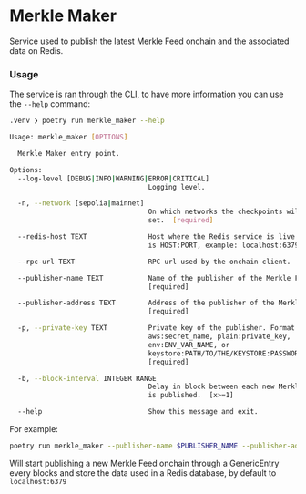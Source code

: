 # Merkle Maker

Service used to publish the latest Merkle Feed onchain and the associated data on Redis.

### Usage

The service is ran through the CLI, to have more information you can use the `--help` command:

```bash
.venv ❯ poetry run merkle_maker --help

Usage: merkle_maker [OPTIONS]

  Merkle Maker entry point.

Options:
  --log-level [DEBUG|INFO|WARNING|ERROR|CRITICAL]
                                  Logging level.

  -n, --network [sepolia|mainnet]
                                  On which networks the checkpoints will be
                                  set.  [required]

  --redis-host TEXT               Host where the Redis service is live. Format
                                  is HOST:PORT, example: localhost:6379

  --rpc-url TEXT                  RPC url used by the onchain client.

  --publisher-name TEXT           Name of the publisher of the Merkle Feed.
                                  [required]

  --publisher-address TEXT        Address of the publisher of the Merkle Feed.
                                  [required]

  -p, --private-key TEXT          Private key of the publisher. Format:
                                  aws:secret_name, plain:private_key,
                                  env:ENV_VAR_NAME, or
                                  keystore:PATH/TO/THE/KEYSTORE:PASSWORD
                                  [required]

  -b, --block-interval INTEGER RANGE
                                  Delay in block between each new Merkle Feed
                                  is published.  [x>=1]

  --help                          Show this message and exit.
```

For example:

```sh
poetry run merkle_maker --publisher-name $PUBLISHER_NAME --publisher-address $PUBLISHER_ADDRESS -p plain:$PUBLISHER_PV_KEY
```

Will start publishing a new Merkle Feed onchain through a GenericEntry every blocks and store the data used in a Redis database, by default to `localhost:6379`
